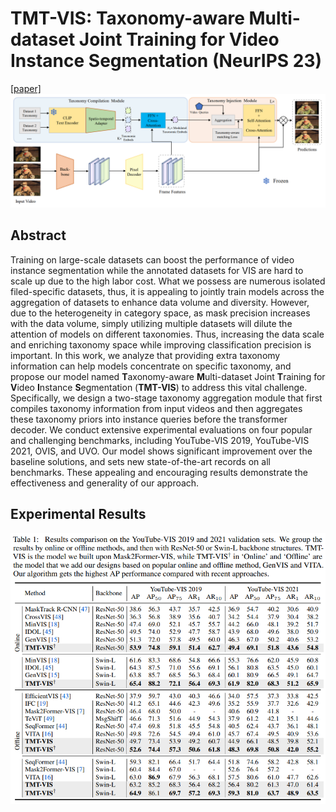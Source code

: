 # TMT-VIS: Taxonomy-aware Multi-dataset Joint Training for Video Instance Segmentation (NeurIPS 23)
[[paper]](https://arxiv.org/abs/2312.06630)
![image](https://github.com/rkzheng99/TMT-VIS/blob/main/img/model.png)

## Abstract
Training on large-scale datasets can boost the performance of video instance segmentation while the annotated datasets for VIS are hard to scale up due to the high labor cost. What we possess are numerous isolated filed-specific datasets, thus, it is appealing to jointly train models across the aggregation of datasets to enhance data volume and diversity. However, due to the heterogeneity in category space, as mask precision increases with the data volume, simply utilizing multiple datasets will dilute the attention of models on different taxonomies. Thus, increasing the data scale and enriching taxonomy space while improving classification precision is important. In this work, we analyze that providing extra taxonomy information can help models concentrate on specific taxonomy, and propose our model named **T**axonomy-aware **M**ulti-dataset Joint **T**raining for **V**ideo **I**nstance **S**egmentation (**TMT-VIS**) to address this vital challenge. Specifically, we design a two-stage taxonomy aggregation module that first compiles taxonomy information from input videos and then aggregates these taxonomy priors into instance queries before the transformer decoder. We conduct extensive experimental evaluations on four popular and challenging benchmarks, including YouTube-VIS 2019, YouTube-VIS 2021, OVIS, and UVO. Our model shows significant improvement over the baseline solutions, and sets new state-of-the-art records on all benchmarks. These appealing and encouraging results demonstrate the effectiveness and generality of our approach.

## Experimental Results
![image](https://github.com/rkzheng99/TMT-VIS/blob/main/img/results.png)

